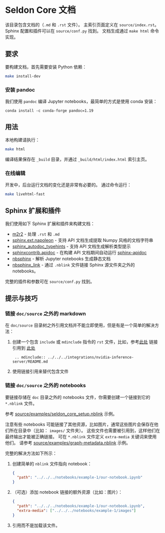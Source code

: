 # Seldon Core 文档

该目录包含文档的（`.md` 和 `.rst` 文件）。
主索引页面定义在 `source/index.rst`。
Sphinx 配置和插件可以在 `source/conf.py` 找到。
文档生成通过 `make html` 命令实现。

## 要求

要构建文档，首先需要安装 Python 依赖：

```bash
make install-dev
```

### 安装 pandoc

我们使用 `pandoc` 编译 Jupyter notebooks，最简单的方式是使用 conda 安装：

`conda install -c conda-forge pandoc=1.19`

## 用法

本地构建请执行：

```bash
make html
```

编译结果保存在 `_build` 目录，并通过 `_build/html/index.html` 索引主页。

### 在线编辑

开发中，后台运行文档的变化还是非常有必要的。
通过命令运行：

```bash
make livehtml-fast
```

## Sphinx 扩展和插件

我们使用如下 Sphinx 扩展和插件来构建文档：

 * [m2r2](https://github.com/crossnox/m2r2) - 处理 `.rst` 和 `.md`
 * [sphinx.ext.napoleon](https://www.sphinx-doc.org/en/master/usage/extensions/napoleon.html) - 支持 API 文档生成提取 Numpy 风格的文档字符串
 * [sphinx_autodoc_typehints](https://github.com/agronholm/sphinx-autodoc-typehints) - 支持 API 文档生成解析类型提示
 * [sphinxcontrib.apidoc](https://github.com/sphinx-contrib/apidoc) - 在构建 API 文档期间自动运行 [sphinx-apidoc](https://www.sphinx-doc.org/en/master/man/sphinx-apidoc.html)
 * [nbsphinx](https://nbsphinx.readthedocs.io) - 解析 Jupyter notebooks 生成静态文档
 * [nbsphinx_link](https://nbsphinx-link.readthedocs.io) - 通过 `.nblink` 文件链接 Sphinx 源文件夹之外的 notebooks。

完整的插件和参数可在 `source/conf.py` 找到。

## 提示与技巧

### 链接 `doc/source` 之外的 markdown

在 `doc/source` 目录树之外引用文档并不能立即使用，但是有是一个简单的解决方法： 

1. 创建一个包含 `include` 或 `mdinclude` 指令的 `rst` 文件，比如，参考[此处](source/reference/integration_nvidia_link.rst) 链接引用到 [此处](source/reference/images.md)

        .. mdinclude:: ../../../integrations/nvidia-inference-server/README.md

2. 使用链接引用来替代包含文件

### 链接 `doc/source` 之外的 notebooks

要链接存储在 `doc` 目录之外的 notebooks 文件，你需要创建一个链接到它的 `*.nblink` 文件。

参考 [source/examples/seldon_core_setup.nblink](source/examples/seldon_core_setup.nblink) 示例。

注意有些 notebooks 可能链接了其他资源，比如图片，通常这些图片会保存在他们所在目录中（比如： `images/` 文件夹）。
这些文件也需要被引用到，这样他们在最终输出才能被正确链接。
可在 `*.nblink` 文件定义 `extra-media` 关键词来使用他们。
请参考 [source/examples/graph-metadata.nblink](source/examples/seldon_core_setup.nblink) 示例。

完整的解决方法如下所示： 

1. 创建简单的 `nblink` 文件指向 notebook：

   ```json
   {
     "path": "../../../notebooks/example-1/our-notebook.ipynb"
   }
   ```

2. （可选）添加 notebook 链接的额外资源（比如：图片）：

   ```json
   {
     "path": "../../../notebooks/example-1/our-notebook.ipynb",
     "extra-media": ["../../../notebooks/example-1/images"]
   }
   ```

3. 引用而不是加载该文件。

